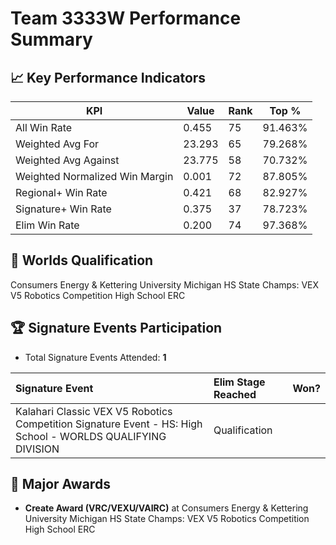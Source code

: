 # Team 3333W Performance Summary

## 📈 Key Performance Indicators
| KPI | Value | Rank | Top % |
| --- | ----- | ---- | ----- |
| All Win Rate | 0.455 | 75 | 91.463% |
| Weighted Avg For | 23.293 | 65 | 79.268% |
| Weighted Avg Against | 23.775 | 58 | 70.732% |
| Weighted Normalized Win Margin | 0.001 | 72 | 87.805% |
| Regional+ Win Rate | 0.421 | 68 | 82.927% |
| Signature+ Win Rate | 0.375 | 37 | 78.723% |
| Elim Win Rate | 0.200 | 74 | 97.368% |


## 🎯 Worlds Qualification
Consumers Energy & Kettering University Michigan HS State Champs: VEX V5 Robotics Competition High School ERC

## 🏆 Signature Events Participation
- Total Signature Events Attended: **1**

| Signature Event | Elim Stage Reached | Won? |
|:----------------|:-------------------|:----|
| Kalahari Classic VEX V5 Robotics Competition Signature Event - HS: High School - WORLDS QUALIFYING DIVISION | Qualification |  |


## 🥇 Major Awards
- **Create Award (VRC/VEXU/VAIRC)** at Consumers Energy & Kettering University Michigan HS State Champs: VEX V5 Robotics Competition High School ERC


